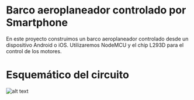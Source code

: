 # Barco aeroplaneador controlado por Smartphone

En este proyecto construimos un barco aeroplaneador controlado desde un dispositivo Android o iOS.
Utilizaremos NodeMCU y el chip L293D para el control de los motores.

# Esquemático del circuito

![alt text](https://i.imgur.com/0i1ikjo.png)
